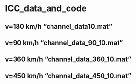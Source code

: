 # ICC_data_and_code

## v=180 km/h “channel_data10.mat”
## v=90 km/h  “channel_data_90_10.mat”
## v=360 km/h  “channel_data_360_10.mat”
## v=450 km/h  “channel_data_450_10.mat”
